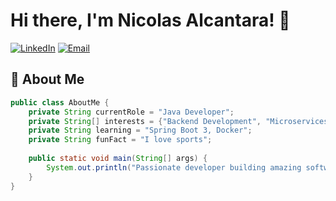 # Hi there, I'm Nicolas Alcantara! 👋

[![LinkedIn](https://img.shields.io/badge/LinkedIn-Connect-blue)](https://www.linkedin.com/in/nicolasalcantara/)
[![Email](https://img.shields.io/badge/Email-Contact%20Me-red)](mailto:nicolasalcantaradev@gmail.com)


## 🚀 About Me

```java
public class AboutMe {
    private String currentRole = "Java Developer";
    private String[] interests = {"Backend Development", "Microservices", "Cloud Computing"};
    private String learning = "Spring Boot 3, Docker";
    private String funFact = "I love sports";
    
    public static void main(String[] args) {
        System.out.println("Passionate developer building amazing software!");
    }
}

````

<!--
## Projects

| Project | Description | Tech Stack | Demo |
|---------|-------------|------------|------|
| **[E-Commerce API](https://github.com/yourusername/ecommerce-api)** | REST API for online store | `Java` `Spring Boot` `MySQL` `Docker` | [Live Demo](https://demo.com) |
| **[Auth Service](https://github.com/yourusername/auth-service)** | JWT authentication microservice | `Java` `Spring Security` `Redis` `PostgreSQL` | [API Docs](https://docs.com) |
| **[Payment Processor](https://github.com/yourusername/payment-processor)** | Payment integration service | `Java` `Spring Boot` `Stripe API` `MongoDB` | 🔒 Private |
-->
